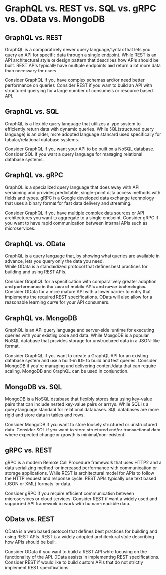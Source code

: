 # GraphQL vs. REST vs. SQL vs. gRPC vs. OData vs. MongoDB

## GraphQL vs. REST
GraphQL is a comparatively newer query language/syntax that lets you query an API for specific data through a single endpoint.
While REST is an API architectural style or design pattern that describes how APIs should be built. REST APIs typically have multiple endpoints and return a lot more data than necessary for users.

Consider GraphQL if you have complex schemas and/or need better performance on queries.
Consider REST if you want to build an API with structured querying for a large number of consumers or resource based API.

## GraphQL vs. SQL
GraphQL is a flexible query language that utilizes a type system to efficiently return data with dynamic queries. 
While SQL(structured query language) is an older, more adopted language standard used specifically for tabular/relational database systems.

Consider GraphQL if you want your API to be built on a NoSQL database.
Consider SQL if you want a query language for managing relational database systems.

## GraphQL vs. gRPC
GraphQL is a specialized query language that does away with API versioning and provides predictable, single-point data access methods with fields and types.
gRPC is a Google developed data exchange technology that uses a binary format for fast data delivery and streaming.

Consider GraphQL if you have multiple complex data sources or API architectures you want to aggregate to a single endpoint. 
Consider gRPC if you want to have rapid communication between internal APIs such as microservices.

## GraphQL vs. OData
GraphQL is a query language that, by showing what queries are available in advance, lets you query only the data you need.  
While OData is a standardized protocol that defines best practices for building and using REST APIs.

Consider GraphQL for a specification with comparatively greater adoption and performance in the case of mobile APIs and newer technologies.
Consider OData for a more mature API with a lower barrier to entry that implements the required REST specifications. OData will also allow for a reasonable learning curve for your API consumers.

## GraphQL vs. MongoDB
GraphQL is an API query language and server-side runtime for executing queries with your existing code and data.
While MongoDB is a popular NoSQL database that provides storage for unstructured data in a JSON-like format.

Consider GraphQL if you want to create a GraphQL API for an existing database system and use a built-in IDE to build and test queries.
Consider MongoDB if you're managing and delivering content/data that can require scaling. MongoDB and GraphQL can be used in conjunction.

## MongoDB vs. SQL
MongoDB is a NoSQL database that flexibly stores data using key-value pairs that can include nested key-value pairs or arrays. 
While SQL is a query language standard for relational databases. SQL databases are more rigid and store data in tables and rows.

Consider MongoDB if you want to store loosely structured or unstructured data.
Consider SQL if you want to store structured and/or transactional data where expected change or growth is minimal/non-existent.

## gRPC vs. REST
gRPC is a modern Remote Call Procedure framework that uses HTTP2 and a data serializing method for increased performance with communication or storage applications. 
While REST is architectural model for APIs to follow the HTTP request and response cycle. REST APIs typically use text based (JSON or XML) formats for data.

Consider gRPC if you require efficient communication between microservices or cloud services.
Consider REST if want a widely used and supported API framework to work with human-readable data.

## OData vs. REST
OData is a web based protocol that defines best practices for building and using REST APIs. 
REST is a widely adopted architectural style describing how APIs should be built.

Consider OData if you want to build a REST API while focusing on the functionality of the API. OData assists in implementing REST specifications. 
Consider REST if would like to build custom APIs that do not strictly implement REST specifications.